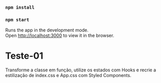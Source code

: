 ### `npm install`

### `npm start`

Runs the app in the development mode.<br />
Open [http://localhost:3000](http://localhost:3000) to view it in the browser.

# Teste-01

Transforme a classe em função, utilize os estados com Hooks e recrie a estilização de index.css e App.css com Styled Components.
